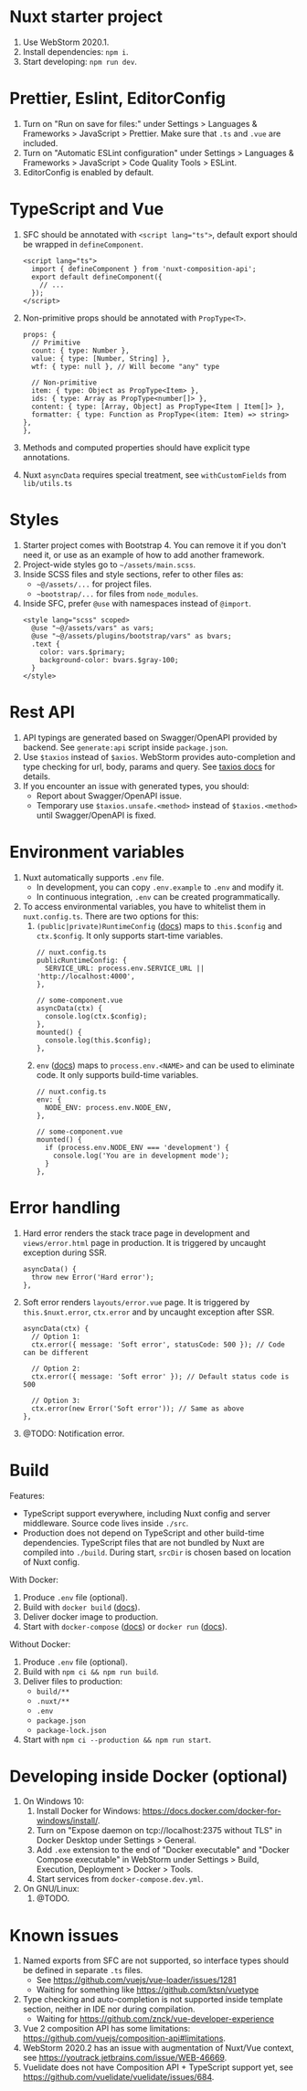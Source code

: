 # Nuxt starter project

1. Use WebStorm 2020.1.
2. Install dependencies: `npm i`.
3. Start developing: `npm run dev`.

# Prettier, Eslint, EditorConfig

1. Turn on "Run on save for files:" under Settings > Languages & Frameworks > JavaScript > Prettier. Make sure that `.ts` and `.vue` are included.
2. Turn on "Automatic ESLint configuration" under Settings > Languages & Frameworks > JavaScript > Code Quality Tools > ESLint.
3. EditorConfig is enabled by default.

# TypeScript and Vue

1. SFC should be annotated with `<script lang="ts">`, default export should be wrapped in `defineComponent`.
   ```
   <script lang="ts">
     import { defineComponent } from 'nuxt-composition-api';
     export default defineComponent({
       // ...
     });
   </script>
   ```
2. Non-primitive props should be annotated with `PropType<T>`.

   ```
   props: {
     // Primitive
     count: { type: Number },
     value: { type: [Number, String] },
     wtf: { type: null }, // Will become "any" type

     // Non-primitive
     item: { type: Object as PropType<Item> },
     ids: { type: Array as PropType<number[]> },
     content: { type: [Array, Object] as PropType<Item | Item[]> },
     formatter: { type: Function as PropType<(item: Item) => string> },
   },
   ```

3. Methods and computed properties should have explicit type annotations.
4. Nuxt `asyncData` requires special treatment, see `withCustomFields` from `lib/utils.ts`

# Styles

1. Starter project comes with Bootstrap 4. You can remove it if you don't need it,
   or use as an example of how to add another framework.
2. Project-wide styles go to `~/assets/main.scss`.
3. Inside SCSS files and style sections, refer to other files as:
   - `~@/assets/...` for project files.
   - `~bootstrap/...` for files from `node_modules`.
4. Inside SFC, prefer `@use` with namespaces instead of `@import`.
   ```
   <style lang="scss" scoped>
     @use "~@/assets/vars" as vars;
     @use "~@/assets/plugins/bootstrap/vars" as bvars;
     .text {
       color: vars.$primary;
       background-color: bvars.$gray-100;
     }
   </style>
   ```

# Rest API

1. API typings are generated based on Swagger/OpenAPI provided by backend. See `generate:api` script inside `package.json`.
2. Use `$taxios` instead of `$axios`. WebStorm provides auto-completion and type checking for url, body, params and query.
   See [taxios docs](https://github.com/simplesmiler/taxios/tree/master/packages/taxios) for details.
3. If you encounter an issue with generated types, you should:
   - Report about Swagger/OpenAPI issue.
   - Temporary use `$taxios.unsafe.<method>` instead of `$taxios.<method>` until Swagger/OpenAPI is fixed.

# Environment variables

1. Nuxt automatically supports `.env` file.
   - In development, you can copy `.env.example` to `.env` and modify it.
   - In continuous integration, `.env` can be created programmatically.
2. To access environmental variables, you have to whitelist them in `nuxt.config.ts`. There are two options for this:
   1. `(public|private)RuntimeConfig` ([docs](https://nuxtjs.org/guide/runtime-config)) maps to `this.$config` and `ctx.$config`. It only supports start-time variables.
      ```
      // nuxt.config.ts
      publicRuntimeConfig: {
        SERVICE_URL: process.env.SERVICE_URL || 'http://localhost:4000',
      },
      ```
      ```
      // some-component.vue
      asyncData(ctx) {
        console.log(ctx.$config);
      },
      mounted() {
        console.log(this.$config);
      },
      ```
   2. `env` ([docs](https://nuxtjs.org/api/configuration-env)) maps to `process.env.<NAME>` and can be used to eliminate code. It only supports build-time variables.
      ```
      // nuxt.config.ts
      env: {
        NODE_ENV: process.env.NODE_ENV,
      },
      ```
      ```
      // some-component.vue
      mounted() {
        if (process.env.NODE_ENV === 'development') {
          console.log('You are in development mode');
        }
      },
      ```

# Error handling

1. Hard error renders the stack trace page in development and `views/error.html` page in production.
   It is triggered by uncaught exception during SSR.
   ```
   asyncData() {
     throw new Error('Hard error');
   },
   ```
2. Soft error renders `layouts/error.vue` page.
   It is triggered by `this.$nuxt.error`, `ctx.error` and by uncaught exception after SSR.

   ```
   asyncData(ctx) {
     // Option 1:
     ctx.error({ message: 'Soft error', statusCode: 500 }); // Code can be different

     // Option 2:
     ctx.error({ message: 'Soft error' }); // Default status code is 500

     // Option 3:
     ctx.error(new Error('Soft error')); // Same as above
   },
   ```

3. @TODO: Notification error.

# Build

Features:

- TypeScript support everywhere, including Nuxt config and server middleware.
  Source code lives inside `./src`.
- Production does not depend on TypeScript and other build-time dependencies.
  TypeScript files that are not bundled by Nuxt are compiled into `./build`.
  During start, `srcDir` is chosen based on location of Nuxt config.

With Docker:

1. Produce `.env` file (optional).
2. Build with `docker build` ([docs](https://docs.docker.com/engine/reference/commandline/build/)).
3. Deliver docker image to production.
4. Start with `docker-compose` ([docs](https://docs.docker.com/compose/)) or `docker run` ([docs](https://docs.docker.com/engine/reference/run/)).

Without Docker:

1. Produce `.env` file (optional).
2. Build with `npm ci && npm run build`.
3. Deliver files to production:
   - `build/**`
   - `.nuxt/**`
   - `.env`
   - `package.json`
   - `package-lock.json`
4. Start with `npm ci --production && npm run start`.

# Developing inside Docker (optional)

1. On Windows 10:
   1. Install Docker for Windows: https://docs.docker.com/docker-for-windows/install/.
   2. Turn on "Expose daemon on tcp://localhost:2375 without TLS" in Docker Desktop under Settings > General.
   3. Add `.exe` extension to the end of "Docker executable" and "Docker Compose executable" in WebStorm under Settings > Build, Execution, Deployment > Docker > Tools.
   4. Start services from `docker-compose.dev.yml`.
2. On GNU/Linux:
   1. @TODO.

# Known issues

1. Named exports from SFC are not supported, so interface types should be defined in separate `.ts` files.
   - See https://github.com/vuejs/vue-loader/issues/1281
   - Waiting for something like https://github.com/ktsn/vuetype
2. Type checking and auto-completion is not supported inside template section, neither in IDE nor during compilation.
   - Waiting for https://github.com/znck/vue-developer-experience
3. Vue 2 composition API has some limitations: https://github.com/vuejs/composition-api#limitations.
4. WebStorm 2020.2 has an issue with augmentation of Nuxt/Vue context, see https://youtrack.jetbrains.com/issue/WEB-46669.
5. Vuelidate does not have Composition API + TypeScript support yet, see https://github.com/vuelidate/vuelidate/issues/684.

